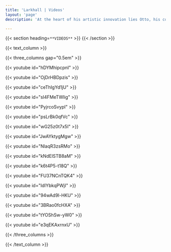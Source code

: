 ```yaml
---
title: 'Larkhall | Videos'
layout: 'page'
description: 'At the heart of his artistic innovation lies Otto, his computer co-performer. Otto isn’t just your ordinary AI; it’s a virtuoso in its own right. With the remarkable ability to decipher the intricate musical nuances within a song, Otto translates them into stunning visuals that dance in perfect harmony with the sound. Imagine being able to not just hear, but actually see the music, with astonishing precision and creativity.'

---
```


{{< section heading=`**VIDEOS**` >}}
{{< /section >}}

{{< text_column >}}

{{< three_columns gap="0.5em" >}}

{{< youtube id="hDYMhipcpnI" >}} <!-- Emma -->

{{< youtube id="OjDrHBDpzis" >}} <!-- In that direction -->

{{< youtube id="ceThIgYd1jU" >}} <!-- Tides -->

{{< youtube id="sI4FMeTWlig" >}} <!-- Astronomia -->

{{< youtube id="PyjrcoSvypI" >}} <!-- Uncertain Times -->

{{< youtube id="psLrBk0qfVc" >}} <!-- Cloudgazing -->

{{< youtube id="wG25z0t7x5I" >}} <!-- Expedition -->

{{< youtube id="JwAYktygMgw" >}} <!-- Overview -->

{{< youtube id="NlaqR3zsRMo" >}} <!-- Violet Hour -->

{{< youtube id="kNdElSTB8aM" >}} <!-- Hide and Seek -->

{{< youtube id="k6t4P5-t18Q" >}} <!-- Cascade -->

{{< youtube id="FU37NCnTQK4" >}} <!-- River's Tent -->

{{< youtube id="IdIYbkqPWjI" >}} <!-- TOF -->

{{< youtube id="94wAd9l-HKU" >}} <!-- Light from other days -->

{{< youtube id="3BRao0fcHXA" >}} <!-- Sailing the Farm -->

{{< youtube id="tYOShSw-yW0" >}} <!-- Tides -->

{{< youtube id="e3qEKAxrnxU" >}} <!-- Times -->

{{< /three_columns >}}

{{< /text_column >}}

